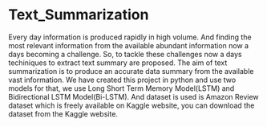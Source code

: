 # Text_Summarization
Every day information is produced rapidly in high volume. And finding the most relevant information from the available abundant information now a days becoming a challenge. So, to tackle these challenges now a days techiniques to extract text summary are proposed. The aim of text summarization is to produce an accurate data summary from the available vast information. We have created this project in python and use two models for that, we use Long Short Term Memory Model(LSTM) and Bidirectional LSTM Model(Bi-LSTM). And dataset is used is Amazon Review dataset which is freely available on Kaggle website, you can download the dataset from the Kaggle website.
